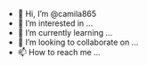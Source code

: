 - 👋 Hi, I’m @camila865
- 👀 I’m interested in ...
- 🌱 I’m currently learning ...
- 💞️ I’m looking to collaborate on ...
- 📫 How to reach me ...

<!---
Di followerbucket, kami berdedikasi untuk membuat Profil Sosial Anda mendapatkan lebih banyak Followers, Likes, dan lebih banyak Views dari sebelumnya. Periksa juga Jasa beli Followers Instagram kami yang murah dan organik. 
--->

